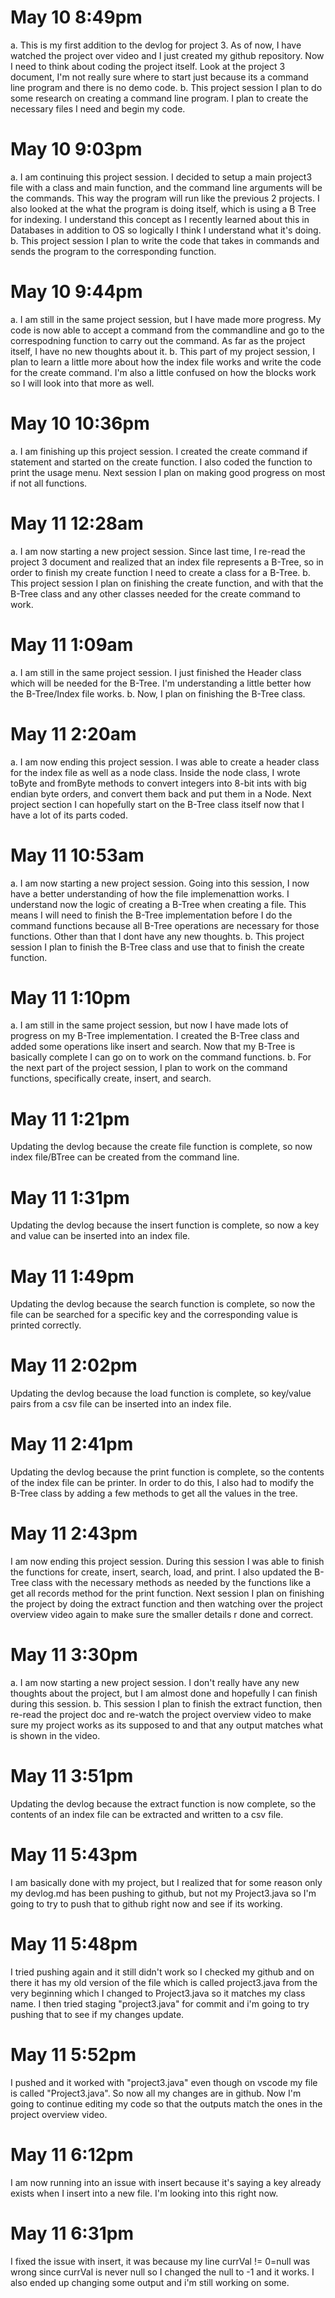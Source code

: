 # May 10 8:49pm
a. This is my first addition to the devlog for project 3. As of now, I have watched the project over video and I just created my github repository. Now I need to think about coding the project itself. Look at the project 3 document, I'm not really sure where to start just because its a command line program and there is no demo code. 
b. This project session I plan to do some research on creating a command line program. I plan to create the necessary files I need and begin my code. 

# May 10 9:03pm
a. I am continuing this project session. I decided to setup a main project3 file with a class and main function, and the command line arguments will be the commands. This way the program will run like the previous 2 projects. I also looked at the what the program is doing itself, which is using a B Tree for indexing. I understand this concept as I recently learned about this in Databases in addition to OS so logically I think I understand what it's doing.
b. This project session I plan to write the code that takes in commands and sends the program to the corresponding function. 

# May 10 9:44pm
a. I am still in the same project session, but I have made more progress. My code is now able to accept a command from the commandline and go to the correspodning function to carry out the command. As far as the project itself, I have no new thoughts about it.
b. This part of my project session, I plan to learn a little more about how the index file works and write the code for the create command. I'm also a little confused on how the blocks work so I will look into that more as well. 


# May 10 10:36pm
a. I am finishing up this project session. I created the create command if statement and started on the create function. I also coded the function to print the usage menu. Next session I plan on making good progress on most if not all functions. 

# May 11 12:28am
a. I am now starting a new project session. Since last time, I re-read the project 3 document and realized that an index file represents a B-Tree, so in order to finish my create function I need to create a class for a B-Tree. 
b. This project session I plan on finishing the create function, and with that the B-Tree class and any other classes needed for the create command to work.

# May 11 1:09am
a. I am still in the same project session. I just finished the Header class which will be needed for the B-Tree. I'm understanding a little better how the B-Tree/Index file works.
b. Now, I plan on finishing the B-Tree class.

# May 11 2:20am
a. I am now ending this project session. I was able to create a header class for the index file as well as a node class. Inside the node class, I wrote toByte and fromByte methods to convert integers into 8-bit ints with big endian byte orders, and convert them back and put them in a Node. Next project section I can hopefully start on the B-Tree class itself now that I have a lot of its parts coded. 

# May 11 10:53am
a. I am now starting a new project session. Going into this session, I now have a better understanding of how the file implemenattion works. I understand now the logic of creating a B-Tree when creating a file. This means I will need to finish the B-Tree implementation before I do the command functions because all B-Tree operations are necessary for those functions. Other than that I dont have any new thoughts.
b. This project session I plan to finish the B-Tree class and use that to finish the create function. 


# May 11 1:10pm
a. I am still in the same project session, but now I have made lots of progress on my B-Tree implementation. I created the B-Tree class and added some operations like insert and search. Now that my B-Tree is basically complete I can go on to work on the command functions.
b. For the next part of the project session, I plan to work on the command functions, specifically create, insert, and search. 

# May 11 1:21pm
Updating the devlog because the create file function is complete, so now index file/BTree can be created from the command line.

# May 11 1:31pm
Updating the devlog because the insert function is complete, so now a key and value can be inserted into an index file.

# May 11 1:49pm
Updating the devlog because the search function is complete, so now the file can be searched for a specific key and the corresponding value is printed correctly. 

# May 11 2:02pm
Updating the devlog because the load function is complete, so key/value pairs from a csv file can be inserted into an index file. 

# May 11 2:41pm
Updating the devlog because the print function is complete, so the contents of the index file can be printer. In order to do this, I also had to modify the B-Tree class by adding a few methods to get all the values in the tree.

# May 11 2:43pm
I am now ending this project session. During this session I was able to finish the functions for create, insert, search, load, and print. I also updated the B-Tree class with the necessary methods as needed by the functions like a get all records method for the print function. Next session I plan on finishing the project by doing the extract function and then watching over the project overview video again to make sure the smaller details r done and correct. 

# May 11 3:30pm 
a. I am now starting a new project session. I don't really have any new thoughts about the project, but I am almost done and hopefully I can finish during this session.
b. This session I plan to finish the extract function, then re-read the project doc and re-watch the project overview video to make sure my project works as its supposed to and that any output matches what is shown in the video. 

# May 11 3:51pm
Updating the devlog because the extract function is now complete, so the contents of an index file can be extracted and written to a csv file.

# May 11 5:43pm
I am basically done with my project, but I realized that for some reason only my devlog.md has been pushing to github, but not my Project3.java so I'm going to try to push that to github right now and see if its working.

# May 11 5:48pm
I tried pushing again and it still didn't work so I checked my github and on there it has my old version of the file which is called project3.java from the very beginning which I changed to Project3.java so it matches my class name. I then tried staging "project3.java" for commit and i'm going to try pushing that to see if my changes update. 

# May 11 5:52pm
I pushed and it worked with "project3.java" even though on vscode my file is called "Project3.java". So now all my changes are in github. Now I'm going to continue editing my code so that the outputs match the ones in the project overview video.

# May 11 6:12pm
I am now running into an issue with insert because it's saying a key already exists when I insert into a new file. I'm looking into this right now. 

# May 11 6:31pm
I fixed the issue with insert, it was because my line currVal != 0=null was wrong since currVal is never null so I changed the null to -1 and it works. I also ended up changing some output and i'm still working on some.



